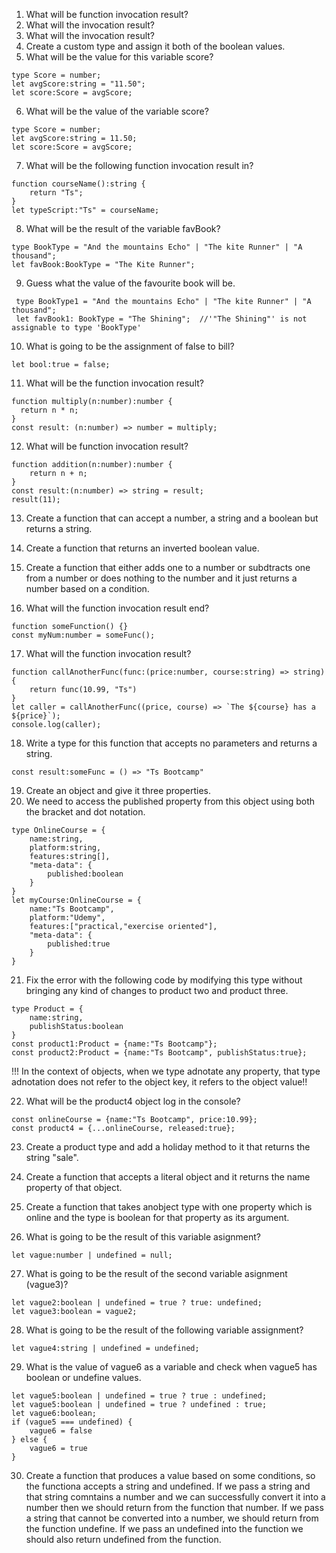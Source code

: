 1. What will be function invocation result?
2. What will the invocation result?
3.  What will the invocation result?
4. Create a custom type and assign it both of the boolean values.
5. What will be the value for this variable score?
```
type Score = number;
let avgScore:string = "11.50";
let score:Score = avgScore;
```

6. What will be the value of the variable score?
```
type Score = number;
let avgScore:string = 11.50;
let score:Score = avgScore;
```

7. What will be the following function invocation result in?
```
function courseName():string {
    return "Ts";
}
let typeScript:"Ts" = courseName;
```

8. What will be the result of the variable favBook?
```
type BookType = "And the mountains Echo" | "The kite Runner" | "A thousand";
let favBook:BookType = "The Kite Runner";
```

9. Guess what the value of the favourite book will be.
```
 type BookType1 = "And the mountains Echo" | "The kite Runner" | "A thousand";
 let favBook1: BookType = "The Shining";  //'"The Shining"' is not assignable to type 'BookType'
```

10. What is going to be the assignment of false to bill?
```
let bool:true = false;
```

11. What will be the function invocation result?
```
function multiply(n:number):number {
  return n * n;
}
const result: (n:number) => number = multiply;
```

12. What will be function invocation result?
```
function addition(n:number):number {
    return n + n;
}
const result:(n:number) => string = result;
result(11);
```

13. Create a function that can accept a number, a string and a boolean but returns a string.

14. Create a function that returns an inverted boolean value.

15. Create a function that either adds one to a number or subdtracts one from a number or does nothing to the number and it just returns a number based on a condition.

16. What will the function invocation result end?
```
function someFunction() {}
const myNum:number = someFunc();
```

17. What will the function invocation result?
```
function callAnotherFunc(func:(price:number, course:string) => string) {
    return func(10.99, "Ts")
}
let caller = callAnotherFunc((price, course) => `The ${course} has a ${price}`);
console.log(caller);
```

18. Write a type for this function that accepts no parameters and returns a string.
```
const result:someFunc = () => "Ts Bootcamp"
```

19. Create an object and give it three properties.
20. We need to access the published property from this object using both the bracket and dot notation.
```
type OnlineCourse = {
    name:string,
    platform:string,
    features:string[],
    "meta-data": {
        published:boolean
    }
}
let myCourse:OnlineCourse = {
    name:"Ts Bootcamp",
    platform:"Udemy",
    features:["practical,"exercise oriented"],
    "meta-data": {
        published:true
    }
}
```

21. Fix the error with the following code by modifying this type without bringing any kind of changes to product two and product three.
```
type Product = {
    name:string,
    publishStatus:boolean
}
const product1:Product = {name:"Ts Bootcamp"};
const product2:Product = {name:"Ts Bootcamp", publishStatus:true};
```

!!! In the context of objects, when we type adnotate any property, that type adnotation does not refer to the object key, it refers to the object value!!


22. What will be the product4 object log in the console?
```
const onlineCourse = {name:"Ts Bootcamp", price:10.99};
const product4 = {...onlineCourse, released:true};
```

23. Create a product type and add a holiday method to it that returns the string "sale".

24. Create a function that accepts a literal object and it returns the name property of that object.
25. Create a function that takes anobject type with one property which is online and the type is boolean for that property as its argument.
26. What is going to be the result of this variable asignment?
```
let vague:number | undefined = null;
```

27. What is going to be the result of the second variable asignment (vague3)?
```
let vague2:boolean | undefined = true ? true: undefined;
let vague3:boolean = vague2;
```

28. What is going to be the result of the following variable assignment?
```
let vague4:string | undefined = undefined;
```

29. What is the value of vague6 as a variable and check when vague5 has boolean or undefine values.
```
let vague5:boolean | undefined = true ? true : undefined;
let vague5:boolean | undefined = true ? undefined : true;
let vague6:boolean;
if (vague5 === undefined) {
    vague6 = false
} else {
    vague6 = true
}
``` 

30. Create a function that produces a value based on some conditions, so the functiona accepts a string and undefined.
 If we pass a string and that string comntains a number and we can successfully convert it into a number then we should return from the function that number.
 If we pass a string that cannot be converted into a number, we should return from the function undefine.
 If we pass an undefined into the function we should also return undefined from the function.

